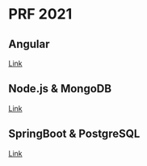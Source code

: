 # PRF 2021

## Angular
[Link](https://github.com/valentin-vio-dev/prf-2021/tree/master/frontend/prf-web)

## Node.js & MongoDB
[Link](https://github.com/valentin-vio-dev/prf-2021/tree/master/backend)

## SpringBoot & PostgreSQL
[Link](https://github.com/valentin-vio-dev/prf-2021/tree/master/prf2021-spring/prf2021)
